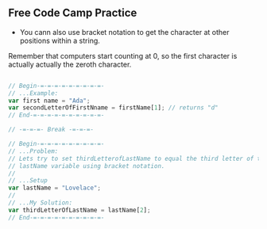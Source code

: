 ## Free Code Camp Practice

- You cann also use bracket notation to get the character at other positions
within a string.

Remember that computers start counting at 0, so the first character is actually
actually the zeroth character.

```JavaScript

// Begin-=-=-=-=-=-=-=-=-=-
// ...Example:
var first name = "Ada";
var secondLetterOfFirstNname = firstName[1]; // returns "d" 
// End-=-=-=-=-=-=-=-=-=-=-

// -=-=-=- Break -=-=-=-

// Begin-=-=-=-=-=-=-=-=-=-
// ...Problem: 
// Lets try to set thirdLetterofLastName to equal the third letter of the 
// lastName variable using bracket notation. 
// 
// ...Setup
var lastName = "Lovelace";
//
// ...My Solution:
var thirdLetterOfLastName = lastName[2];
// End-=-=-=-=-=-=-=-=-=-=-


```